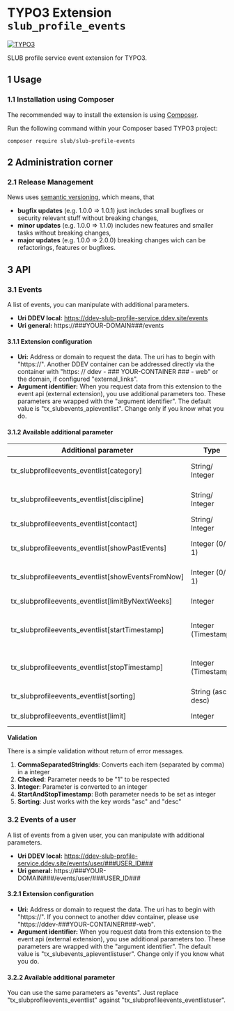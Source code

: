 # TYPO3 Extension `slub_profile_events`

[![TYPO3](https://img.shields.io/badge/TYPO3-11-orange.svg)](https://typo3.org/)

SLUB profile service event extension for TYPO3.

## 1 Usage

### 1.1 Installation using Composer

The recommended way to install the extension is using [Composer][1].

Run the following command within your Composer based TYPO3 project:

```
composer require slub/slub-profile-events
```

## 2 Administration corner

### 2.1 Release Management

News uses [semantic versioning][2], which means, that
* **bugfix updates** (e.g. 1.0.0 => 1.0.1) just includes small bugfixes or security relevant stuff without breaking changes,
* **minor updates** (e.g. 1.0.0 => 1.1.0) includes new features and smaller tasks without breaking changes,
* **major updates** (e.g. 1.0.0 => 2.0.0) breaking changes wich can be refactorings, features or bugfixes.

## 3 API

### 3.1 Events

A list of events, you can manipulate with additional parameters.

- **Uri DDEV local:** https://ddev-slub-profile-service.ddev.site/events
- **Uri general:** https://###YOUR-DOMAIN###/events

#### 3.1.1 Extension configuration

- **Uri:** Address or domain to request the data. The uri has to begin with "https://". Another DDEV container can be addressed directly via the container with "https: // ddev - ### YOUR-CONTAINER ### - web" or the domain, if configured "external_links".
- **Argument identifier:** When you request data from this extension to the event api (external extension), you use additional parameters too. These parameters are wrapped with the "argument identifier". The default value is "tx_slubevents_apieventlist". Change only if you know what you do.

#### 3.1.2 Available additional parameter

Additional parameter | Type | Validation | Comment
-------------------- | ---- | ---------- | -------
tx_slubprofileevents_eventlist[category]          | String/ Integer     | 1 | Comma separated list of category ids
tx_slubprofileevents_eventlist[discipline]        | String/ Integer     | 1 | Comma separated list of discipline ids
tx_slubprofileevents_eventlist[contact]           | String/ Integer     | 1 | Comma separated list of contact ids
tx_slubprofileevents_eventlist[showPastEvents]    | Integer (0/ 1)      | 2 | Default is to show events beginning with today
tx_slubprofileevents_eventlist[showEventsFromNow] | Integer (0/ 1)      | 2 | Additional setting for "showPastEvents"
tx_slubprofileevents_eventlist[limitByNextWeeks]  | Integer             | 3 | Set a limit for the next weeks
tx_slubprofileevents_eventlist[startTimestamp]    | Integer (Timestamp) | 4 | Influence the start date, works together with stopTimestamp
tx_slubprofileevents_eventlist[stopTimestamp]     | Integer (Timestamp) | 4 | Influence the stop date, works together with startTimestamp
tx_slubprofileevents_eventlist[sorting]           | String (asc/ desc)  | 5 | Default value is ascending
tx_slubprofileevents_eventlist[limit]             | Integer             | 3 | Limit quantity of result data

**Validation**

There is a simple validation without return of error messages.

1. **CommaSeparatedStringIds**: Converts each item (separated by comma) in a integer
1. **Checked**: Parameter needs to be "1" to be respected
1. **Integer**: Parameter is converted to an integer
1. **StartAndStopTimestamp**: Both parameter needs to be set as integer
1. **Sorting**: Just works with the key words "asc" and "desc"

### 3.2 Events of a user

A list of events from a given user, you can manipulate with additional parameters.

- **Uri DDEV local:** https://ddev-slub-profile-service.ddev.site/events/user/###USER_ID###
- **Uri general:** https://###YOUR-DOMAIN###/events/user/###USER_ID###

#### 3.2.1 Extension configuration

- **Uri:** Address or domain to request the data. The uri has to begin with "https://". If you connect to another ddev container, please use "https://ddev-###YOUR-CONTAINER###-web".
- **Argument identifier:** When you request data from this extension to the event api (external extension), you use additional parameters too. These parameters are wrapped with the "argument identifier". The default value is "tx_slubevents_apieventlistuser". Change only if you know what you do.

#### 3.2.2 Available additional parameter

You can use the same parameters as "events". Just replace "tx_slubprofileevents_eventlist" against "tx_slubprofileevents_eventlistuser".

[1]: https://getcomposer.org/
[2]: https://semver.org/

